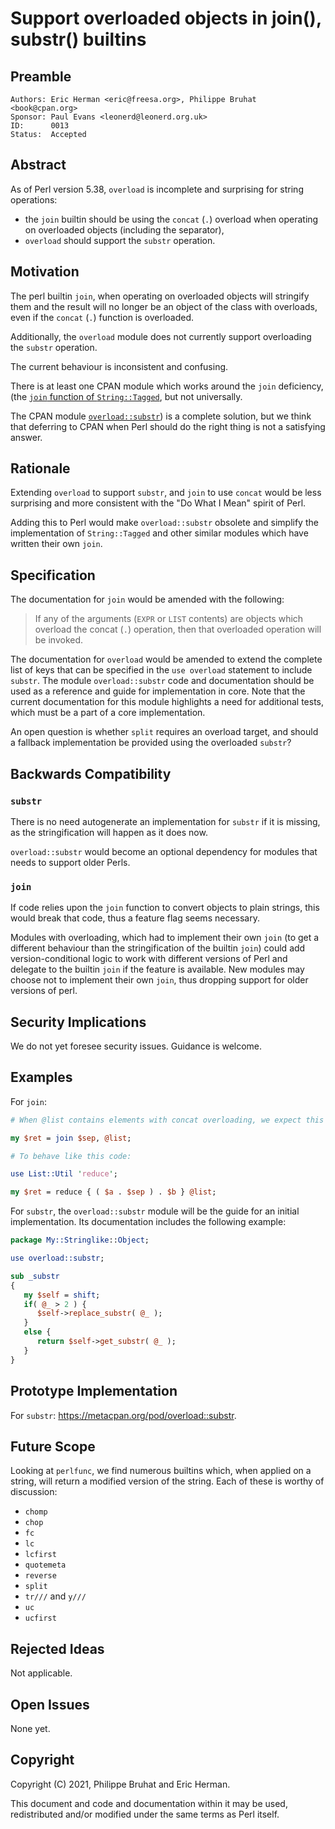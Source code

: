 # Support overloaded objects in join(), substr() builtins

## Preamble

    Authors: Eric Herman <eric@freesa.org>, Philippe Bruhat <book@cpan.org>
    Sponsor: Paul Evans <leonerd@leonerd.org.uk>
    ID:      0013
    Status:  Accepted

## Abstract

As of Perl version 5.38, `overload` is incomplete and surprising for
string operations:

* the `join` builtin should be using the `concat` (`.`) overload
  when operating on overloaded objects (including the separator),
* `overload` should support the `substr` operation.

## Motivation

The perl builtin `join`, when operating on overloaded objects will
stringify them and the result will no longer be an object of the class
with overloads, even if the `concat` (`.`) function is overloaded.

Additionally, the `overload` module does not currently support overloading
the `substr` operation.

The current behaviour is inconsistent and confusing.

There is at least one CPAN module which works around the `join`
deficiency, (the [`join` function of
`String::Tagged`](https://metacpan.org/pod/String::Tagged#join), but not
universally.

The CPAN module
[`overload::substr`](https://metacpan.org/pod/overload::substr)) is a
complete solution, but we think that deferring to CPAN when Perl should
do the right thing is not a satisfying answer.

## Rationale

Extending `overload` to support `substr`, and `join` to use `concat`
would be less surprising and more consistent with the "Do What I Mean"
spirit of Perl.

Adding this to Perl would make `overload::substr` obsolete and simplify
the implementation of `String::Tagged` and other similar modules which
have written their own `join`.

## Specification

The documentation for `join` would be amended with the following:

> If any of the arguments (`EXPR` or `LIST` contents) are objects which
> overload the concat (`.`) operation, then that overloaded operation
> will be invoked.

The documentation for `overload` would be amended to extend the complete
list of keys that can be specified in the `use overload` statement to
include `substr`. The module `overload::substr` code and documentation
should be used as a reference and guide for implementation in core. Note
that the current documentation for this module highlights a need for
additional tests, which must be a part of a core implementation.

An open question is whether `split` requires an overload target,
and should a fallback implementation be provided using the
overloaded `substr`?

## Backwards Compatibility

### `substr`

There is no need autogenerate an implementation for `substr` if it is
missing, as the stringification will happen as it does now.

`overload::substr` would become an optional dependency for modules
that needs to support older Perls.

### `join`

If code relies upon the `join` function to convert objects to plain
strings, this would break that code, thus a feature flag seems
necessary.

Modules with overloading, which had to implement their own `join` (to
get a different behaviour than the stringification of the builtin
`join`) could add version-conditional logic to work with different
versions of Perl and delegate to the builtin `join` if the feature is
available. New modules may choose not to implement their own `join`,
thus dropping support for older versions of perl.

## Security Implications

We do not yet foresee security issues. Guidance is welcome.

## Examples

For `join`:

```perl
# When @list contains elements with concat overloading, we expect this code:

my $ret = join $sep, @list;

# To behave like this code:

use List::Util 'reduce';

my $ret = reduce { ( $a . $sep ) . $b } @list;
```

For `substr`, the `overload::substr` module will be the guide for an
initial implementation. Its documentation includes the following example:

```perl
package My::Stringlike::Object;

use overload::substr;

sub _substr
{
   my $self = shift;
   if( @_ > 2 ) {
      $self->replace_substr( @_ );
   }
   else {
      return $self->get_substr( @_ );
   }
}
```

## Prototype Implementation

For `substr`: <https://metacpan.org/pod/overload::substr>.

## Future Scope

Looking at `perlfunc`, we find numerous builtins which, when applied
on a string, will return a modified version of the string. Each of these
is worthy of discussion:

* `chomp`
* `chop`
* `fc`
* `lc`
* `lcfirst`
* `quotemeta`
* `reverse`
* `split`
* `tr///` and `y///`
* `uc`
* `ucfirst`

## Rejected Ideas

Not applicable.

## Open Issues

None yet.

## Copyright

Copyright (C) 2021, Philippe Bruhat and Eric Herman.

This document and code and documentation within it may be used,
redistributed and/or modified under the same terms as Perl itself.
